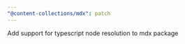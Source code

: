 ```yaml
---
"@content-collections/mdx": patch
---
```


Add support for typescript node resolution to mdx package

